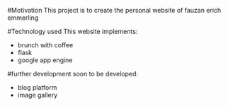 #Motivation
This project is to create the personal website of fauzan erich emmerling

#Technology used
This website implements:
- brunch with coffee
- flask
- google app engine

#further development
soon to be developed:
- blog platform
- image gallery
